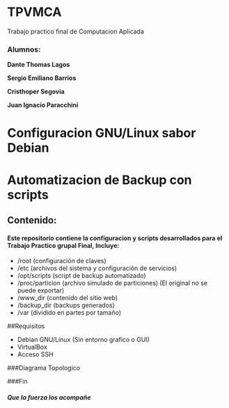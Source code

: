 # TPVMCA
Trabajo practico final de Computacion Aplicada

###  Alumnos:

**Dante Thomas Lagos**

**Sergio Emiliano Barrios**

**Cristhoper Segovia**

**Juan Ignacio Paracchini**



# Configuracion GNU/Linux sabor Debian
# Automatizacion de Backup con scripts

## Contenido:
#### Este repositorio contiene la configuracion y scripts desarrollados para el Trabajo Practico grupal Final, Incluye:

- /root (configuración de claves)
- /etc (archivos del sistema y configuración de servicios)
- /opt/scripts (script de backup automatizado)
- /proc/particion (archivo simulado de particiones) (El original no se puede exportar)
- /www_dir (contenido del sitio web)
- /backup_dir (backups generados)
- /var (dividido en partes por tamaño)

##Requisitos

- Debian GNU/Linux (Sin entorno grafico o GUI)
- VirtualBox
- Acceso SSH

###Diagrama Topologico



###Fin
##### Que la fuerza los acompañe
